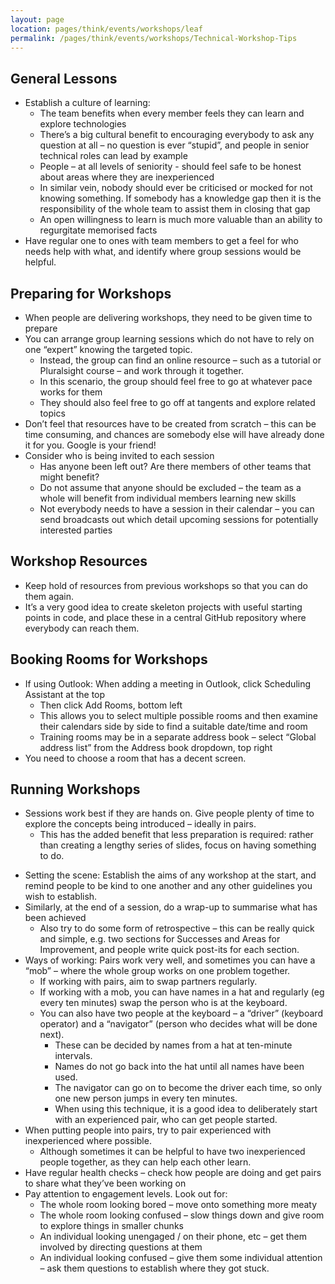 ```yaml
---
layout: page
location: pages/think/events/workshops/leaf
permalink: /pages/think/events/workshops/Technical-Workshop-Tips
---
```

## General Lessons

  - Establish a culture of learning:
      - The team benefits when every member feels they can learn and
        explore technologies
      - There’s a big cultural benefit to encouraging everybody to ask
        any question at all – no question is ever “stupid”, and people
        in senior technical roles can lead by example
      - People – at all levels of seniority - should feel safe to be
        honest about areas where they are inexperienced
      - In similar vein, nobody should ever be criticised or mocked for
        not knowing something. If somebody has a knowledge gap then it
        is the responsibility of the whole team to assist them in
        closing that gap
      - An open willingness to learn is much more valuable than an
        ability to regurgitate memorised facts
  - Have regular one to ones with team members to get a feel for who
    needs help with what, and identify where group sessions would be
    helpful.

## Preparing for Workshops

  - When people are delivering workshops, they need to be given time to
    prepare
  - You can arrange group learning sessions which do not have to rely on
    one “expert” knowing the targeted topic.
      - Instead, the group can find an online resource – such as a
        tutorial or Pluralsight course – and work through it together.
      - In this scenario, the group should feel free to go at whatever
        pace works for them
      - They should also feel free to go off at tangents and explore
        related topics
  - Don’t feel that resources have to be created from scratch – this can
    be time consuming, and chances are somebody else will have already
    done it for you. Google is your friend\!
  - Consider who is being invited to each session
      - Has anyone been left out? Are there members of other teams that
        might benefit?
      - Do not assume that anyone should be excluded – the team as a
        whole will benefit from individual members learning new skills
      - Not everybody needs to have a session in their calendar – you
        can send broadcasts out which detail upcoming sessions for
        potentially interested parties

## Workshop Resources

  - Keep hold of resources from previous workshops so that you can do
    them again.
  - It’s a very good idea to create skeleton projects with useful
    starting points in code, and place these in a central GitHub
    repository where everybody can reach them.

## Booking Rooms for Workshops

  - If using Outlook: When adding a meeting in Outlook, click Scheduling
    Assistant at the top
      - Then click Add Rooms, bottom left
      - This allows you to select multiple possible rooms and then
        examine their calendars side by side to find a suitable
        date/time and room
      - Training rooms may be in a separate address book – select
        “Global address list” from the Address book dropdown, top
        right
  - You need to choose a room that has a decent screen.

## Running Workshops

  - Sessions work best if they are hands on. Give people plenty of time
    to explore the concepts being introduced – ideally in pairs.
      - This has the added benefit that less preparation is required:
        rather than creating a lengthy series of slides, focus on having
        something to do.

<!-- end list -->

  - Setting the scene: Establish the aims of any workshop at the start,
    and remind people to be kind to one another and any other guidelines
    you wish to establish.
  - Similarly, at the end of a session, do a wrap-up to summarise what
    has been achieved
      - Also try to do some form of retrospective – this can be really
        quick and simple, e.g. two sections for Successes and Areas for
        Improvement, and people write quick post-its for each section.
  - Ways of working: Pairs work very well, and sometimes you can have a
    “mob” – where the whole group works on one problem together.
      - If working with pairs, aim to swap partners regularly.
      - If working with a mob, you can have names in a hat and regularly
        (eg every ten minutes) swap the person who is at the keyboard.
      - You can also have two people at the keyboard – a “driver”
        (keyboard operator) and a “navigator” (person who decides what
        will be done next).
          - These can be decided by names from a hat at ten-minute
            intervals.
          - Names do not go back into the hat until all names have been
            used.
          - The navigator can go on to become the driver each time, so
            only one new person jumps in every ten minutes.
          - When using this technique, it is a good idea to deliberately
            start with an experienced pair, who can get people started.
  - When putting people into pairs, try to pair experienced with
    inexperienced where possible.
      - Although sometimes it can be helpful to have two inexperienced
        people together, as they can help each other learn.
  - Have regular health checks – check how people are doing and get
    pairs to share what they’ve been working on
  - Pay attention to engagement levels. Look out for:
      - The whole room looking bored – move onto something more meaty
      - The whole room looking confused – slow things down and give room
        to explore things in smaller chunks
      - An individual looking unengaged / on their phone, etc – get them
        involved by directing questions at them
      - An individual looking confused – give them some individual
        attention – ask them questions to establish where they got
        stuck.

